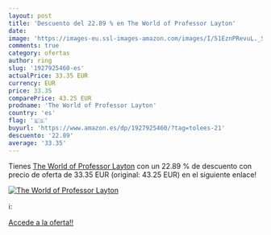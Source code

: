 ```yaml
---
layout: post
title: 'Descuento del 22.89 % en The World of Professor Layton'
date: 
image: 'https://images-eu.ssl-images-amazon.com/images/I/51EznPRevuL._SL200_.jpg'
comments: true
category: ofertas
author: ring
slug: '1927925460-es'
actualPrice: 33.35 EUR
currency: EUR
price: 33.35
comparePrice: 43.25 EUR
prodname: 'The World of Professor Layton'
country: 'es'
flag: '🇪🇸'
buyurl: 'https://www.amazon.es/dp/1927925460/?tag=tolees-21'
descuento: '22.89'
average: '33.35'
---
```


Tienes [The World of Professor Layton](https://www.amazon.es/dp/1927925460/?tag=tolees-21) con un 22.89 % de descuento con precio de oferta de 33.35 EUR (original: 43.25 EUR) en el siguiente enlace!

[![The World of Professor Layton](https://images-eu.ssl-images-amazon.com/images/I/51EznPRevuL._SL200_.jpg)](https://www.amazon.es/dp/1927925460/?tag=tolees-21)

ℹ️:


[Accede a la oferta!!](https://www.amazon.es/dp/1927925460/?tag=tolees-21)
